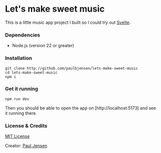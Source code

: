 # Let's make sweet music

This is a little music app project I built so I could try out [Svelte](http://svelte.dev).

### Dependencies

- Node.js (version 22 or greater)

### Installation

```shell
git clone http://github.com/paulbjensen/lets-make-sweet-music
cd lets-make-sweet-music
npm i
```

### Get it running

```shell
npm run dev
```

Then you should be able to open the app on [http://localhost:5173] and see it running there.

### License & Credits

[MIT License](https://opensource.org/license/mit) 

Creator: [Paul Jensen](https://paulbjensen.co.uk)